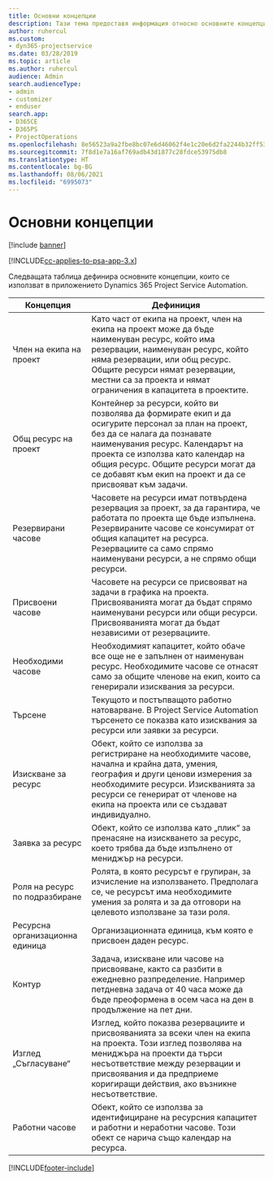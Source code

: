 ```yaml
---
title: Основни концепции
description: Тази тема предоставя информация относно основните концепции за управлението на ресурси в Project Service Automation.
author: ruhercul
ms.custom:
- dyn365-projectservice
ms.date: 03/28/2019
ms.topic: article
ms.author: ruhercul
audience: Admin
search.audienceType:
- admin
- customizer
- enduser
search.app:
- D365CE
- D365PS
- ProjectOperations
ms.openlocfilehash: 8e56523a9a2fbe8bc07e6d46062f4e1c20e6d2fa2244b32ff53e96d898b0086c
ms.sourcegitcommit: 7f8d1e7a16af769adb43d1877c28fdce53975db8
ms.translationtype: HT
ms.contentlocale: bg-BG
ms.lasthandoff: 08/06/2021
ms.locfileid: "6995073"
---
```

# <a name="key-concepts"></a>Основни концепции

[!include [banner](../includes/psa-now-project-operations.md)]

[!INCLUDE[cc-applies-to-psa-app-3.x](../includes/cc-applies-to-psa-app-3x.md)]

Следващата таблица дефинира основните концепции, които се използват в приложението Dynamics 365 Project Service Automation.

| Концепция                    | Дефиниция |
|----------------------------|------------|
| Член на екипа на проект        | Като част от екипа на проект, член на екипа на проект може да бъде наименуван ресурс, който има резервации, наименуван ресурс, който няма резервации, или общ ресурс. Общите ресурси нямат резервации, местни са за проекта и нямат ограничения в капацитета в проектите. |
| Общ ресурс на проект   | Контейнер за ресурси, който ви позволява да формирате екип и да осигурите персонал за план на проект, без да се налага да познавате наименувания ресурс. Календарът на проекта се използва като календар на общия ресурс. Общите ресурси могат да се добавят към екип на проект и да се присвояват към задачи. |
| Резервирани часове               | Часовете на ресурси имат потвърдена резервация за проект, за да гарантира, че работата по проекта ще бъде изпълнена. Резервираните часове се консумират от общия капацитет на ресурса. Резервациите са само спрямо наименувани ресурси, а не спрямо общи ресурси. |
| Присвоени часове             | Часовете на ресурси се присвояват на задачи в графика на проекта. Присвояванията могат да бъдат спрямо наименувани ресурси или общи ресурси. Присвояванията могат да бъдат независими от резервациите. |
| Необходими часове             | Необходимият капацитет, който обаче все още не е запълнен от наименуван ресурс. Необходимите часове се отнасят само за общите членове на екип, които са генерирали изисквания за ресурси. |
| Търсене                     | Текущото и постъпващото работно натоварване. В Project Service Automation търсенето се показва като изисквания за ресурси или заявки за ресурси. |
| Изискване за ресурс       | Обект, който се използва за регистриране на необходимите часове, начална и крайна дата, умения, география и други ценови измерения за необходимите ресурси. Изискванията за ресурси се генерират от членове на екипа на проекта или се създават индивидуално. |
| Заявка за ресурс           | Обект, който се използва като „плик“ за пренасяне на изискването за ресурс, което трябва да бъде изпълнено от мениджър на ресурси. |
| Роля на ресурс по подразбиране      | Ролята, в която ресурсът е групиран, за изчисление на използването. Предполага се, че ресурсът има необходимите умения за ролята и за да отговори на целевото използване за тази роля. |
| Ресурсна организационна единица | Организационната единица, към която е присвоен даден ресурс. |
| Контур                    | Задача, изискване или часове на присвояване, както са разбити в ежедневно разпределение. Например петдневна задача от 40 часа може да бъде преоформена в осем часа на ден в продължение на пет дни. |
| Изглед „Съгласуване“        | Изглед, който показва резервациите и присвояванията за всеки член на екипа на проекта. Този изглед позволява на мениджъра на проекти да търси несъответствие между резервации и присвоявания и да предприеме коригиращи действия, ако възникне несъответствие. |
| Работни часове                 | Обект, който се използва за идентифициране на ресурсния капацитет и работни и неработни часове. Този обект се нарича също календар на ресурса. |


[!INCLUDE[footer-include](../includes/footer-banner.md)]